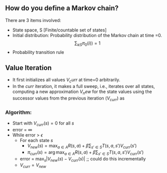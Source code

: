 ## How do you define a Markov chain?

There are 3 items involved:
- State space, S [Finite/countable set of states]
- Initial distribution:
    Probability distribution of the Markov chain at time =0.
    $$\sum_{i \epsilon S} \pi_0(i)) = 1$$
- Probability transition rule

## Value Iteration

- It first initializes all values $V_curr$ at time=0 arbitrarily.
- In the $curr$ iteration, it makes a full sweep, i.e., iterates over all states, computing a new approximation $V_new$ for the state values using the successor values from the previous iteration $(V_{curr})$ as

### Algorithm:
- Start with $V_{curr}(s) = 0$ for all $s$
- error = $\infty$
- While error > $\epsilon$
    - For each state $s$
        - $V_{new}(s) = \max_{a\in A} R(s,a) + \beta \sum_{s'\in S} T(s,a,s') V_{curr}(s')$
        - $\pi_{curr}(s) = \arg\max_{a\in A} R(s,a) + \beta \sum_{s'\in S} T(s,a,s') V_{curr}(s')$
    - error = $\max_s |V_{new}(s)-V_{curr}(s)|$   ;; could do this incrementally
    - $V_{curr} = V_{new}$


